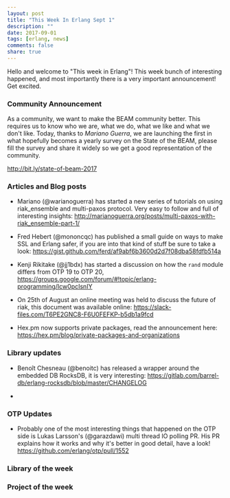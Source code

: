 ```yaml
---
layout: post
title: "This Week In Erlang Sept 1"
description: ""
date: 2017-09-01
tags: [erlang, news]
comments: false
share: true
---
```


Hello and welcome to "This week in Erlang"! This week bunch of interesting happened, and most importantly there is a very important announcement! Get excited.

### Community Announcement
As a community, we want to make the BEAM community better. This requires us to know who we are, what we do, what we like and what we don't like. Today, thanks to *Mariano Guerra*, we are launching the first in what hopefully becomes a yearly survey on the State of the BEAM, please fill the survey and share it widely so we get a good representation of the community.

http://bit.ly/state-of-beam-2017

### Articles and Blog posts
 * Mariano (@warianoguerra) has started a new series of tutorials on using riak_ensemble and multi-paxos protocol. Very easy to follow and full of interesting insights: <http://marianoguerra.org/posts/multi-paxos-with-riak_ensemble-part-1/>

 * Fred Hebert (@mononcqc) has published a small guide on ways to make SSL and Erlang safer, if you are into that kind of stuff be sure to take a look: <https://gist.github.com/ferd/af9abf6b3600d2d7f08dba58fdfb514a>

 * Kenji Rikitake (@jj1bdx) has started a discussion on how the `rand` module differs from OTP 19 to OTP 20, <https://groups.google.com/forum/#!topic/erlang-programming/Icw0pcIsnIY>

 * On 25th of August an online meeting was held to discuss the future of riak, this document was available online: https://slack-files.com/T6PE2GNC8-F6U0FEFKP-b5db1a9fcd

 * Hex.pm now supports private packages, read the announcement here: https://hex.pm/blog/private-packages-and-organizations

### Library updates
 * Benoît Chesneau (@benoitc) has released a wrapper around the embedded DB RocksDB, it is very interesting: <https://gitlab.com/barrel-db/erlang-rocksdb/blob/master/CHANGELOG>

 *

### OTP Updates
* Probably one of the most interesting things that happened on the OTP side is
  Lukas Larsson's (@garazdawi) multi thread IO polling PR. His PR explains how it
  works and why it's better in good detail, have a look! <https://github.com/erlang/otp/pull/1552>


### Library of the week

### Project of the week